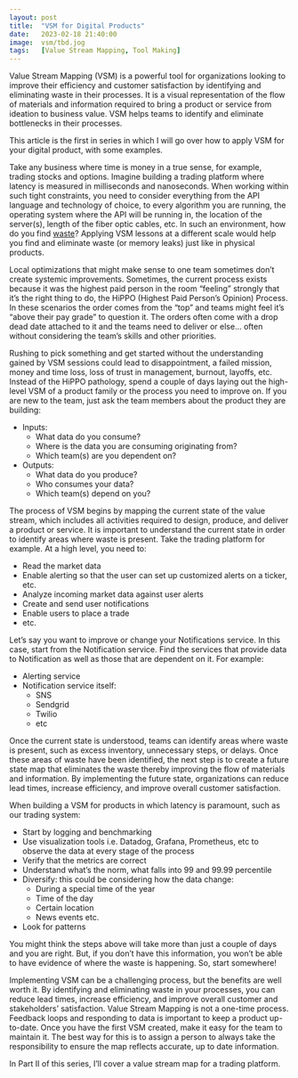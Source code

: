 ```yaml
---
layout: post
title:  "VSM for Digital Products"
date:   2023-02-18 21:40:00
image:  vsm/tbd.jog
tags:   [Value Stream Mapping, Tool Making]
---
```


Value Stream Mapping (VSM) is a powerful tool for organizations looking to improve their efficiency and customer satisfaction by identifying and eliminating waste in their processes. It is a visual representation of the flow of materials and information required to bring a product or service from ideation to business value. VSM helps teams to identify and eliminate bottlenecks in their processes.

This article is the first in series in which I will go over how to apply VSM for your digital product, with some examples.

Take any business where time is money in a true sense, for example, trading stocks and options. Imagine building a trading platform where latency is measured in milliseconds and nanoseconds. When working within such tight constraints, you need to consider everything from the API language and technology of choice, to every algorithm you are running, the operating system where the API will be running in, the location of the server(s), length of the fiber optic cables, etc. In such an environment, how do you find [waste](https://www.youtube.com/watch?v=4YCi57K2jac)? Applying VSM lessons at a different scale would help you find and eliminate waste (or memory leaks) just like in physical products.

Local optimizations that might make sense to one team sometimes don’t create systemic improvements. Sometimes, the current process exists because it was the highest paid person in the room “feeling” strongly that it’s the right thing to do, the HiPPO (Highest Paid Person’s Opinion) Process. In these scenarios the order comes from the “top” and teams might feel it’s “above their pay grade” to question it. The orders often come with a drop dead date attached to it and the teams need to deliver or else… often without considering the team’s skills and other priorities.

Rushing to pick something and get started without the understanding gained by VSM sessions could lead to disappointment, a failed mission, money and time loss, loss of trust in management, burnout, layoffs, etc. Instead of the HiPPO pathology, spend a couple of days laying out the high-level VSM of a product family or the process you need to improve on. If you are new to the team, just ask the team members about the product they are building:
- Inputs:
  - What data do you consume?
  - Where is the data you are consuming originating from?
  - Which team(s) are you dependent on?
- Outputs:
  - What data do you produce?
  - Who consumes your data?
  - Which team(s) depend on you?

The process of VSM begins by mapping the current state of the value stream, which includes all activities required to design, produce, and deliver a product or service. It is important to understand the current state in order to identify areas where waste is present. Take the trading platform for example. At a high level, you need to:
- Read the market data
- Enable alerting so that the user can set up customized alerts on a ticker, etc.
- Analyze incoming market data against user alerts
- Create and send user notifications
- Enable users to place a trade
- etc.

Let’s say you want to improve or change your Notifications service. In this case, start from the Notification service. Find the services that provide data to Notification as well as those that are dependent on it. For example:
- Alerting service
- Notification service itself:
  - SNS
  - Sendgrid
  - Twilio 
  - etc

Once the current state is understood, teams can identify areas where waste is present, such as excess inventory, unnecessary steps, or delays. Once these areas of waste have been identified, the next step is to create a future state map that eliminates the waste thereby improving the flow of materials and information. By implementing the future state, organizations can reduce lead times, increase efficiency, and improve overall customer satisfaction.

When building a VSM for products in which latency is paramount, such as our trading system:
- Start by logging and benchmarking
- Use visualization tools i.e. Datadog, Grafana, Prometheus, etc to observe the data at every stage of the process
- Verify that the metrics are correct 
- Understand what’s the norm, what falls into 99 and 99.99 percentile
- Diversify: this could be considering how the data change:
  - During a special time of the year
  - Time of the day
  - Certain location
  - News events etc.
- Look for patterns

You might think the steps above will take more than just a couple of days and you are right. But, if you don’t have this information, you won’t be able to have evidence of where the waste is happening. So, start somewhere!

Implementing VSM can be a challenging process, but the benefits are well worth it. By identifying and eliminating waste in your processes, you can reduce lead times, increase efficiency, and improve overall customer and stakeholders’ satisfaction. Value Stream Mapping is not a one-time process. Feedback loops and responding to data is important to keep a product up-to-date. Once you have the first VSM created, make it easy for the team to maintain it. The best way for this is to assign a person to always take the responsibility to ensure the map reflects accurate, up to date information. 


In Part II of this series, I’ll cover a value stream map for a trading platform.


````* > If we have data, let's look at data. If all we have are opinions, let's go with mine. - James Love Barksdale former president and CEO of Netscape Communications.
